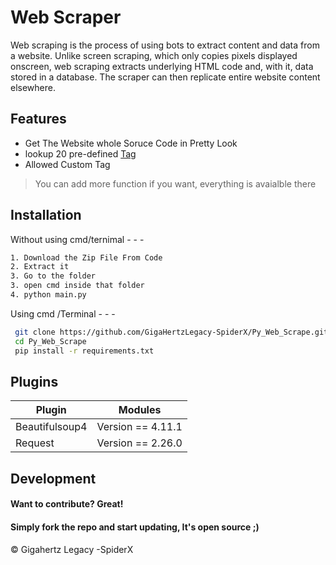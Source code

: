 # Web Scraper
 Web scraping is the process of using bots to extract content and data from a website. Unlike screen scraping, which only copies pixels displayed onscreen, web scraping extracts underlying HTML code and, with it, data stored in a database. The scraper can then replicate entire website content elsewhere.

## Features

- Get The Website whole Soruce Code in Pretty Look
- lookup 20 pre-defined [Tag](https://github.com/GigaHertzLegacy-SpiderX/Py_Web_Scrape/blob/master/tag_list.py)
- Allowed Custom Tag


> You can add more function if you want, everything is avaialble there




## Installation

Without using cmd/ternimal - - -

```sh
1. Download the Zip File From Code
2. Extract it
3. Go to the folder
3. open cmd inside that folder
4. python main.py 
```
 Using cmd /Terminal - - -

```sh
 git clone https://github.com/GigaHertzLegacy-SpiderX/Py_Web_Scrape.git
 cd Py_Web_Scrape
 pip install -r requirements.txt 
```

## Plugins


| Plugin | Modules |
| ------ | ------ |
| Beautifulsoup4 |  Version == 4.11.1 |
| Request | Version == 2.26.0 |

## Development

#### Want to contribute? Great!
#### Simply fork the repo and start updating, It's open source ;)
© Gigahertz Legacy -SpiderX
